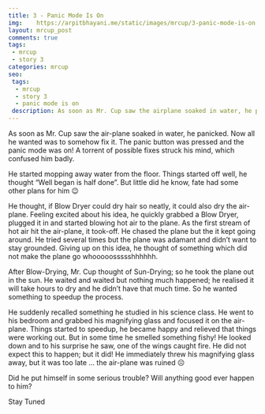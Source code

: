 ```yaml
---
title: 3 - Panic Mode Is On
img:    https://arpitbhayani.me/static/images/mrcup/3-panic-mode-is-on.jpg
layout: mrcup_post
comments: true
tags:
 - mrcup
 - story 3
categories: mrcup
seo:
 tags:
  - mrcup
  - story 3
  - panic mode is on
 description: As soon as Mr. Cup saw the airplane soaked in water, he panicked. Now all he wanted was to somehow fix it. The panic button was pressed and the panic mode was on! A torrent of possible fixes struck his mind, which confused him badly.
---
```


As soon as Mr. Cup saw the air-plane soaked in water, he panicked. Now all he wanted was to somehow fix it. The panic button was pressed and the panic mode was on! A torrent of possible fixes struck his mind, which confused him badly.

He started mopping away water from the floor. Things started off well, he thought “Well began is half done”. But little did he know, fate had some other plans for him 😉

He thought, if Blow Dryer could dry hair so neatly, it could also dry the air-plane. Feeling excited about his idea, he quickly grabbed a Blow Dryer, plugged it in and started blowing hot air to the plane. As the first stream of hot air hit the air-plane, it took-off. He chased the plane but the it kept going around. He tried several times but the plane was adamant and didn’t want to stay grounded. Giving up on this idea, he thought of something which did not make the plane go whooooossssshhhhhh.

After Blow-Drying, Mr. Cup thought of Sun-Drying; so he took the plane out in the sun. He waited and waited but nothing much happened; he realised it will take hours to dry and he didn’t have that much time. So he wanted something to speedup the process.

He suddenly recalled something he studied in his science class. He went to his bedroom and grabbed his magnifying glass and focused it on the air-plane. Things started to speedup, he became happy and relieved that things were working out. But in some time he smelled something fishy! He looked down and to his surprise he saw, one of the wings caught fire. He did not expect this to happen; but it did! He immediately threw his magnifying glass away, but it was too late … the air-plane was ruined ☹

Did he put himself in some serious trouble?
Will anything good ever happen to him?

Stay Tuned
